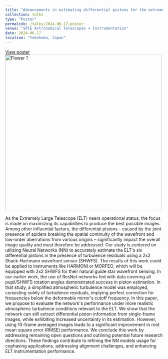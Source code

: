 ```yaml
---
title: "Advancements in estimating differential pistons for the extremely large telescope using deep learning"
collection: talks
type: "Poster"
permalink: /talks/2024-06-17-poster
venue: "SPIE Astronomical Telescopes + Instrumentation"
date: 2024-06-17
location: "Yokohama, Japan"
---
```


[View poster](/files/poster_petaling_SPIE.pdf)
<br>
<img src="https://pbs.twimg.com/media/GQXpexjaIAAmmec?format=jpg&name=4096x4096" alt="Flower ?" width="500"/>

As the Extremely Large Telescope (ELT) nears operational status, the focus is made on maximizing its capabilities to produce the best possible images.
Among other influential factors, the differential pistons – caused by the joint presence of spiders breaking the spatial continuity of the wavefront and low-order aberrations from various origins – significantly impact the overall image quality and must therefore be addressed.
Our study is centered on utilizing Neural Networks (NN) to accurately estimate the ELT's six differential pistons in the presence of turbulence residuals using a 2x2 Shack-Hartmann wavefront sensor (SHWFS). The results of this work could be applied to instruments like HARMONI or MORFEO, which will be equipped with 2x2 SHWFS for their natural guide star wavefront sensing.
In our earlier work, the use of ResNet networks fed with data covering all pupil/SHWFS rotation angles demonstrated success in piston estimation. In that study, a simplified atmospheric turbulence model was employed, consisting solely of turbulence residuals, implying perfect correction for frequencies below the deformable mirror's cutoff frequency.
In this paper, we propose to evaluate the network's performance under more realistic atmospheric turbulence conditions relevant to the ELT.
We show that the network can still extract differential piston information from single-frame images, while exhibiting increased uncertainty in its estimation. However, using 10-frame averaged images leads to a significant improvement in root mean square error (RMSE) performance. We conclude this work by addressing remaining open questions and outlining potential future research directions. These findings contribute to refining the NN models usage for cophasing applications, addressing alignment challenges, and enhancing ELT instrumentation performance.